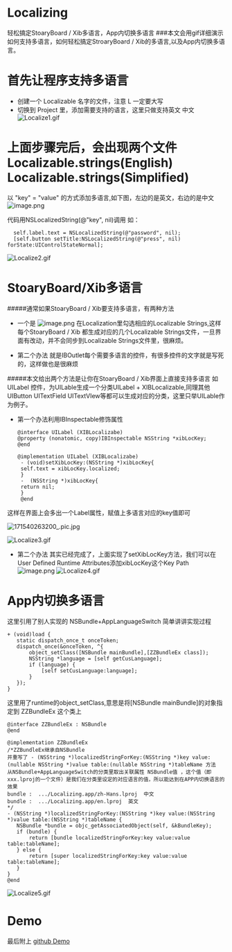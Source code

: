 # Localizing
轻松搞定StoaryBoard / Xib多语言，App内切换多语言
###本文会用gif详细演示如何支持多语言，如何轻松搞定StroaryBoard / Xib的多语言,以及App内切换多语言。


# 首先让程序支持多语言
- 创建一个 Localizable 名字的文件，注意 L 一定要大写
- 切换到 Project 里，添加需要支持的语言，这里只做支持英文 中文
![Localize1.gif](https://upload-images.jianshu.io/upload_images/949605-a5482b6ec9e61ef8.gif?imageMogr2/auto-orient/strip)

# 上面步骤完后，会出现两个文件Localizable.strings(English) Localizable.strings(Simplified)

以 "key" = "value" 的方式添加多语言,如下图，左边的是英文，右边的是中文
![image.png](https://upload-images.jianshu.io/upload_images/949605-8b07fd50db0ef72c.png?imageMogr2/auto-orient/strip%7CimageView2/2/w/1240)

 代码用NSLocalizedString(@"key", nil)调用
如：  

      self.label.text = NSLocalizedString(@"password", nil);
      [self.button setTitle:NSLocalizedString(@"press", nil) forState:UIControlStateNormal];



![Localize2.gif](https://upload-images.jianshu.io/upload_images/949605-301ab22e025dc454.gif?imageMogr2/auto-orient/strip)


# StoaryBoard/Xib多语言
#####通常如果StoaryBoard / Xib要支持多语言，有两种方法
- 一个是
![image.png](https://upload-images.jianshu.io/upload_images/949605-f92ba3a8bb5a0f72.png?imageMogr2/auto-orient/strip%7CimageView2/2/w/300)
在Localization里勾选相应的Localizable Strings,这样每个StoaryBoard / Xib 都生成对应的几个Localizable Strings文件，一旦界面有改动，并不会同步到Localizable Strings文件里，很麻烦。

- 第二个办法
就是IBOutlet每个需要多语言的控件，有很多控件的文字就是写死的，这样做也是很麻烦

#####本文给出两个方法是让你在StoaryBoard / Xib界面上直接支持多语言 如 UILabel 控件，为UILable生成一个分类UILabel + XIBLocalizable,同理其他UIButton UITextField UITextVIew等都可以生成对应的分类，这里只举UILable作为例子。
 - 第一个办法利用IBInspectable修饰属性
      ```
      @interface UILabel (XIBLocalizabe)
      @property (nonatomic, copy)IBInspectable NSString *xibLocKey;
      @end

    ```
       @implementation UILabel (XIBLocalizabe)
        - (void)setXibLocKey:(NSString *)xibLocKey{
        self.text = xibLocKey.localized;
        }
        -  (NSString *)xibLocKey{
        return nil;
        }
        @end

这样在界面上会多出一个Label属性，赋值上多语言对应的key值即可

![171540263200_.pic.jpg](https://upload-images.jianshu.io/upload_images/949605-6b0608c3e054efb1.jpg?imageMogr2/auto-orient/strip%7CimageView2/2/w/300)

![Localize3.gif](https://upload-images.jianshu.io/upload_images/949605-5328f5b02a8a0cc8.gif?imageMogr2/auto-orient/strip)


- 第二个办法 其实已经完成了，上面实现了setXibLocKey方法，我们可以在User Defined Runtime Attributes添加xibLocKey这个Key Path
![image.png](https://upload-images.jianshu.io/upload_images/949605-eca48ab2a772b3cd.png?imageMogr2/auto-orient/strip%7CimageView2/2/w/300)
![Localize4.gif](https://upload-images.jianshu.io/upload_images/949605-6ff6b4edd1735a4c.gif?imageMogr2/auto-orient/strip)

# App内切换多语言
这里引用了别人实现的 NSBundle+AppLanguageSwitch
简单讲讲实现过程
 ```
+ (void)load {
    static dispatch_once_t onceToken;
    dispatch_once(&onceToken, ^{
        object_setClass([NSBundle mainBundle],[ZZBundleEx class]);
        NSString *language = [self getCusLanguage];
        if (language) {
            [self setCusLanguage:language];
        }
    });
}
 ```
这里用了runtime的object_setClass,意思是将[NSBundle mainBundle]的对象指定到 ZZBundleEx 这个类上
 ```static const char kBundleKey = 0;
@interface ZZBundleEx : NSBundle
@end

@implementation ZZBundleEx
/*ZZBundleEx继承自NSBundle
并重写了 - (NSString *)localizedStringForKey:(NSString *)key value:(nullable NSString *)value table:(nullable NSString *)tableName 方法
 从NSBundle+AppLanguageSwitch的分类里取出关联属性 NSBundle值 ，这个值（即xxx.lproj的一个文件）是我们在分类里设定的对应语言的值，所以能达到在APP内切换语言的效果
 bundle :  .../Localizing.app/zh-Hans.lproj  中文
 bundle :  .../Localizing.app/en.lproj  英文
*/
- (NSString *)localizedStringForKey:(NSString *)key value:(NSString *)value table:(NSString *)tableName {
    NSBundle *bundle = objc_getAssociatedObject(self, &kBundleKey);
    if (bundle) {
        return [bundle localizedStringForKey:key value:value table:tableName];
    } else {
        return [super localizedStringForKey:key value:value table:tableName];
    }
}
@end
```
![Localize5.gif](https://upload-images.jianshu.io/upload_images/949605-bedbbaee2e45b7b3.gif?imageMogr2/auto-orient/strip)




# Demo
最后附上 [github Demo](https://github.com/HApple/Localizing)

